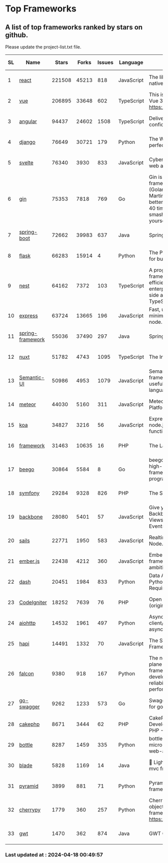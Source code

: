 # Top Frameworks
## A list of top frameworks ranked by stars on github.  
Please update the project-list.txt file.

| SL| Name  | Stars| Forks| Issues | Language | Description | Last Commit |
| --| ------| -----| ---- | ------ | -------- | ----------- | ----------- |
| 1 | [react](https://github.com/facebook/react) | 221508 | 45213 | 818 | JavaScript | The library for web and native user interfaces. | 2024-04-17 18:56:43 |
| 2 | [vue](https://github.com/vuejs/vue) | 206895 | 33648 | 602 | TypeScript | This is the repo for Vue 2. For Vue 3, go to https://github.com/vuejs/core | 2023-12-31 13:23:55 |
| 3 | [angular](https://github.com/angular/angular) | 94437 | 24602 | 1508 | TypeScript | Deliver web apps with confidence 🚀 | 2024-04-17 22:55:32 |
| 4 | [django](https://github.com/django/django) | 76649 | 30721 | 179 | Python | The Web framework for perfectionists with deadlines. | 2024-04-17 15:38:04 |
| 5 | [svelte](https://github.com/sveltejs/svelte) | 76340 | 3930 | 833 | JavaScript | Cybernetically enhanced web apps | 2024-04-17 20:54:32 |
| 6 | [gin](https://github.com/gin-gonic/gin) | 75353 | 7818 | 769 | Go | Gin is a HTTP web framework written in Go (Golang). It features a Martini-like API with much better performance -- up to 40 times faster. If you need smashing performance, get yourself some Gin. | 2024-04-07 02:18:23 |
| 7 | [spring-boot](https://github.com/spring-projects/spring-boot) | 72662 | 39983 | 637 | Java | Spring Boot | 2024-04-17 21:40:46 |
| 8 | [flask](https://github.com/pallets/flask) | 66283 | 15914 | 4 | Python | The Python micro framework for building web applications. | 2024-04-08 22:29:31 |
| 9 | [nest](https://github.com/nestjs/nest) | 64162 | 7372 | 103 | TypeScript | A progressive Node.js framework for building efficient, scalable, and enterprise-grade server-side applications with TypeScript/JavaScript 🚀 | 2024-04-16 07:27:51 |
| 10 | [express](https://github.com/expressjs/express) | 63724 | 13665 | 196 | JavaScript | Fast, unopinionated, minimalist web framework for node. | 2024-04-17 13:13:07 |
| 11 | [spring-framework](https://github.com/spring-projects/spring-framework) | 55036 | 37490 | 297 | Java | Spring Framework | 2024-04-17 21:05:13 |
| 12 | [nuxt](https://github.com/nuxt/nuxt) | 51782 | 4743 | 1095 | TypeScript | The Intuitive Vue Framework. | 2024-04-17 15:58:13 |
| 13 | [Semantic-UI](https://github.com/Semantic-Org/Semantic-UI) | 50986 | 4953 | 1079 | JavaScript | Semantic is a UI component framework based around useful principles from natural language. | 2023-01-11 17:05:32 |
| 14 | [meteor](https://github.com/meteor/meteor) | 44030 | 5160 | 311 | JavaScript | Meteor, the JavaScript App Platform | 2024-04-12 09:45:48 |
| 15 | [koa](https://github.com/koajs/koa) | 34827 | 3216 | 56 | JavaScript | Expressive middleware for node.js using ES2017 async functions | 2024-03-30 01:13:23 |
| 16 | [framework](https://github.com/laravel/framework) | 31463 | 10635 | 16 | PHP | The Laravel Framework. | 2024-04-18 00:30:39 |
| 17 | [beego](https://github.com/beego/beego) | 30864 | 5584 | 8 | Go | beego is an open-source, high-performance web framework for the Go programming language. | 2024-04-12 12:16:44 |
| 18 | [symfony](https://github.com/symfony/symfony) | 29284 | 9328 | 826 | PHP | The Symfony PHP framework | 2024-04-17 15:57:56 |
| 19 | [backbone](https://github.com/jashkenas/backbone) | 28080 | 5401 | 57 | JavaScript | Give your JS App some Backbone with Models, Views, Collections, and Events | 2024-03-06 23:22:47 |
| 20 | [sails](https://github.com/balderdashy/sails) | 22771 | 1950 | 583 | JavaScript | Realtime MVC Framework for Node.js | 2024-04-09 23:02:55 |
| 21 | [ember.js](https://github.com/emberjs/ember.js) | 22438 | 4212 | 360 | JavaScript | Ember.js - A JavaScript framework for creating ambitious web applications | 2024-04-15 19:21:50 |
| 22 | [dash](https://github.com/plotly/dash) | 20451 | 1984 | 833 | Python | Data Apps & Dashboards for Python. No JavaScript Required. | 2024-04-16 13:34:44 |
| 23 | [CodeIgniter](https://github.com/bcit-ci/CodeIgniter) | 18252 | 7639 | 76 | PHP | Open Source PHP Framework (originally from EllisLab) | 2024-03-20 03:51:42 |
| 24 | [aiohttp](https://github.com/aio-libs/aiohttp) | 14532 | 1961 | 497 | Python | Asynchronous HTTP client/server framework for asyncio and Python | 2024-04-16 18:46:17 |
| 25 | [hapi](https://github.com/hapijs/hapi) | 14491 | 1332 | 70 | JavaScript | The Simple, Secure Framework Developers Trust | 2024-04-09 14:33:32 |
| 26 | [falcon](https://github.com/falconry/falcon) | 9380 | 918 | 167 | Python | The no-magic web data plane API and microservices framework for Python developers, with a focus on reliability, correctness, and performance at scale. | 2024-04-17 17:19:18 |
| 27 | [go-swagger](https://github.com/go-swagger/go-swagger) | 9262 | 1233 | 573 | Go | Swagger 2.0 implementation for go | 2024-03-30 08:39:37 |
| 28 | [cakephp](https://github.com/cakephp/cakephp) | 8671 | 3444 | 62 | PHP | CakePHP: The Rapid Development Framework for PHP - Official Repository | 2024-04-13 21:18:11 |
| 29 | [bottle](https://github.com/bottlepy/bottle) | 8287 | 1459 | 335 | Python | bottle.py is a fast and simple micro-framework for python web-applications. | 2024-01-03 22:31:48 |
| 30 | [blade](https://github.com/lets-blade/blade) | 5828 | 1169 | 14 | Java | :rocket: Lightning fast and elegant mvc framework for Java8 | 2023-06-16 05:18:49 |
| 31 | [pyramid](https://github.com/Pylons/pyramid) | 3899 | 881 | 71 | Python | Pyramid - A Python web framework | 2024-03-03 23:38:59 |
| 32 | [cherrypy](https://github.com/cherrypy/cherrypy) | 1779 | 360 | 257 | Python | CherryPy is a pythonic, object-oriented HTTP framework.      https://cherrypy.dev | 2024-02-25 03:28:13 |
| 33 | [gwt](https://github.com/gwtproject/gwt) | 1470 | 362 | 874 | Java | GWT Open Source Project | 2024-04-17 21:16:17 |

### Last updated at : 2024-04-18 00:49:57
